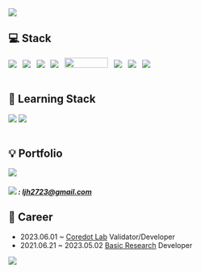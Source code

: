 <img src="https://capsule-render.vercel.app/api?type=waving&color=auto&height=200&section=header&text=JIHOON👊&fontSize=90"/>

## 💻 Stack
<div align="left">
  	 <img src="https://img.shields.io/badge/java-007396?style=for-the-badge&logo=java&logoColor=white">  &nbsp
	<img src="https://img.shields.io/badge/JavaScript-F7DF1E?style=for-the-badge&logo=JavaScript&logoColor=white"/> &nbsp
  	<img src="https://img.shields.io/badge/MySQL-4479A1?style=for-the-badge&logo=MySQL&logoColor=white"/></a> &nbsp
	<img src="https://img.shields.io/badge/Spring-6DB33F?style=for-the-badge&logo=Spring&logoColor=white" /> &nbsp
 	 <img src="https://camo.githubusercontent.com/a579fa4513b43c60484a441f15c1c713054e95c2db47c77fd16c438adcc4484c/68747470733a2f2f6d7962617469732e6f72672f696d616765732f6d7962617469732d6c6f676f2e706e67?style=for-the-badge" width="86px" height="20px"/> &nbsp
	<img src="https://img.shields.io/badge/Git-F05032?style=for-the-badge&logo=Git&logoColor=white" /> &nbsp
 	<img src="https://img.shields.io/badge/Linux-FCC624?style=for-the-badge&logo=Linux&logoColor=white" /> &nbsp
	<img src="https://img.shields.io/badge/Amazon AWS-232F3E?style=for-the-badge&logo=Amazon%20AWS&logoColor=white"/> &nbsp
</div>

<br/>

## 📙 Learning Stack

<div align="left">
    <img src="https://img.shields.io/badge/spring jpa-6DB33F?style=for-the-badge&logo=spring&logoColor=white"> 
   <img src="https://img.shields.io/badge/react-61DAFB?style=for-the-badge&logo=react&logoColor=black">  &nbsp

</div>

<br/>


## 💡 Portfolio

<div align="left">
<a style="text-decoration: none" href="https://jihoon2723.tistory.com/"><img src="https://img.shields.io/badge/Tistory-000000?style=for-the-badge&logo=Tistory&logoColor=white"/></a>
</div>

#####  <img src="https://img.shields.io/badge/Gmail-EA4335?style=for-the-badge&logo=Gmail&logoColor=white" /> : ljh2723@gmail.com

## 🏢 Career
- 2023.06.01 ~            <a href="https://coredot.io/">Coredot Lab</a> Validator/Developer
- 2021.06.21 ~ 2023.05.02 <a href="https://kr.basic.finance/">Basic Research</a> Developer




<img src="https://github-readme-stats.vercel.app/api?username=jihoonLeee&show_icons=true">
